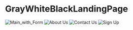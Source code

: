 # GrayWhiteBlackLandingPage
![Main_with_Form](https://github.com/user-attachments/assets/fceed98b-c39f-46ab-b85a-c4c06a10f6fd)
![About Us](https://github.com/user-attachments/assets/9ebde67d-ffb2-4db5-b464-2e2e56dbb3ea)
![Contact Us](https://github.com/user-attachments/assets/74d59477-eb6a-45b3-a84a-76781d2ef9d0)
![Sign Up](https://github.com/user-attachments/assets/e3c6a987-fd32-43ed-8e95-ff4e0a2286d0)